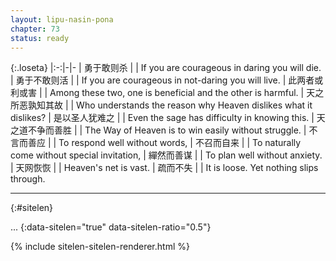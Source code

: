 ```yaml
---
layout: lipu-nasin-pona
chapter: 73
status: ready
---
```


{:.loseta}
|:-:|-|-
| 勇于敢则杀             |  | If you are courageous in daring you will die.
| 勇于不敢则活           |  | If you are courageous in not-daring you will live.
| 此两者<wbr/>或利或害   |  | Among these two, one is beneficial and the other is harmful.
| 天之所恶<wbr/>孰知其故 |  | Who understands the reason why Heaven dislikes what it dislikes?
| 是以圣人<wbr/>犹难之   |  | Even the sage has difficulty in knowing this.
| 天之道<wbr/>不争而善胜 |  | The Way of Heaven is to win easily without struggle.
| 不言而善应             |  | To respond well without words,
| 不召而自来             |  | To naturally come without special invitation,
| 繟然而善谋             |  | To plan well without anxiety.
| 天网恢恢               |  | Heaven's net is vast.
| 疏而不失               |  | It is loose. Yet nothing slips through.

-------
{:#sitelen}

...
{:data-sitelen="true" data-sitelen-ratio="0.5"}

{% include sitelen-sitelen-renderer.html %}

